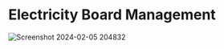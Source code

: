 # Electricity Board Management
![Screenshot 2024-02-05 204832](https://github.com/AleenaMariya22104/CAC-2_Group-2/assets/143726239/b5ed0d3b-0257-4c83-9bd5-1e2f7bdda6e3)
